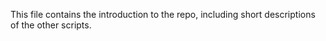 This file contains the introduction to the repo, including short descriptions of the other scripts.
